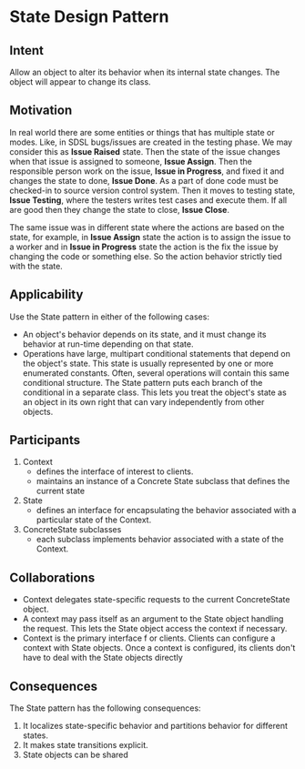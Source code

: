 # State Design Pattern

## Intent
Allow an object to alter its behavior when its internal state changes. The object will appear to change its class.

## Motivation
In real world there are some entities or things that has multiple state or modes. Like, in SDSL bugs/issues are created in the testing phase. We may consider this as **Issue Raised** state. Then the state of the issue changes when that issue is assigned to someone, **Issue Assign**. Then the responsible person work on the issue, **Issue in Progress**, and fixed it and changes the state to done, **Issue Done**. As a part of done code must be checked-in to source version control system.
Then it moves to testing state, **Issue Testing**, where the testers writes test cases and execute them. If all are good then they change the state to close, **Issue Close**.

The same issue was in different state where the actions are based on the state, for example, in **Issue Assign** state the action is to assign the issue to a worker and in **Issue in Progress** state the action is the fix the issue by changing the code or something else. So the action behavior strictly tied with the state.  
  
## Applicability
Use the State pattern in either of the following cases:
* An object's behavior depends on its state, and it must change its behavior at
run-time depending on that state.
* Operations have large, multipart conditional statements that depend on the object's state. This state is usually represented by one or more enumerated constants. Often, several operations will contain this same conditional structure. The State pattern puts each branch of the conditional in a separate class.
This lets you treat the object's state as an object in its own right that can vary
independently from other objects.

## Participants 
1. Context
   - defines the interface of interest to clients.
   - maintains an instance of a Concrete State subclass that defines the current state
2. State
   - defines an interface for encapsulating the behavior associated with a particular
state of the Context.
3. ConcreteState subclasses 
   - each subclass implements behavior associated with a state of the Context.   
   	
## Collaborations
* Context delegates state-specific requests to the current ConcreteState object.
* A context may pass itself as an argument to the State object handling the request. This lets the State object access the context if necessary.
* Context is the primary interface f or clients. Clients can configure a context with
State objects. Once a context is configured, its clients don't have to deal with
the State objects directly
## Consequences
The State pattern has the following consequences:
1. It localizes state-specific behavior and partitions behavior for different states.
2. It makes state transitions explicit.
3. State objects can be shared

